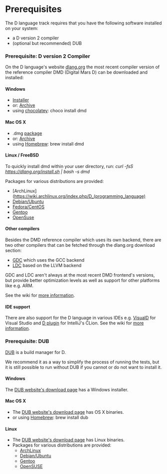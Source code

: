 # Prerequisites

The D language track requires that you have the following software
installed on your system:

* a D version 2 compiler
* (optional but recommended) DUB

### Prerequisite: D version 2 Compiler

On the D language's website [dlang.org](https://dlang.org) the most recent compiler
version of the reference compiler DMD (Digital Mars D) can be downloaded and installed:

#### Windows

* [Installer](http://downloads.dlang.org/releases/2.x/2.071.1/dmd-2.071.1.exe)
* or: [Archive](http://downloads.dlang.org/releases/2.x/2.071.1/dmd.2.071.1.windows.7z)
* using [chocolatey](https://chocolatey.org/packages/dmd): choco install dmd

#### Mac OS X

* .dmg [package](http://downloads.dlang.org/releases/2.x/2.071.0/dmd.2.071.0.dmg)
* or: [Archive](http://downloads.dlang.org/releases/2.x/2.071.0/dmd.2.071.0.osx.tar.xz)
* using [Homebrew](http://brew.sh/): brew install dmd

#### Linux / FreeBSD
To quickly install dmd within your user directory, run: *curl -fsS https://dlang.org/install.sh | bash -s dmd*

Packages for various distributions are provided:

* [ArchLinux](https://wiki.archlinux.org/index.php/D_(programming_language)
* [Debian/Ubuntu](http://d-apt.sourceforge.net/)
* [Fedora/CentOS](http://dlang.org/download.html#dmd)
* [Gentoo](https://wiki.gentoo.org/wiki/Dlang)
* [OpenSuse](http://dlang.org/download.html#dmd)

#### Other compilers
Besides the DMD reference compiler which uses its own backend, there are two other compilers that can
be fetched through the dlang.org download section:

* [GDC](http://gdcproject.org/downloads) which uses the GCC backend
* [LDC](https://github.com/ldc-developers/ldc#installation) based on the LLVM backend

GDC and LDC aren't always at the most recent DMD frontend's versions, but provide better optimization levels as well as
support for other platforms like e.g. ARM.

See the wiki for [more information](https://wiki.dlang.org/Compilers).

#### IDE support

There are also support for the D language in various IDEs e.g.
[VisualD](http://rainers.github.io/visuald/visuald/StartPage.html) for Visual Studio and
[D plugin](https://plugins.jetbrains.com/plugin/7727?pr=clion) for IntelliJ's CLion. See the wiki
for [more information](https://wiki.dlang.org/IDEs).

### Prerequisite: DUB

[DUB](https://github.com/dlang/dub) is a build manager for D.

We recommend it as a way to simplify the process of running the tests, but it is still possible to run without DUB if you cannot or do not want to install it.

#### Windows

The [DUB website's download page](https://code.dlang.org/download) has a Windows installer.

#### Mac OS X

* The [DUB website's download page](https://code.dlang.org/download) has OS X binaries.
* or using [Homebrew](http://brew.sh/): brew install dub

#### Linux

* The [DUB website's download page](https://code.dlang.org/download) has Linux binaries.
* Packages for various distributions are provided:
    * [ArchLinux](https://www.archlinux.org/packages/community/x86_64/dub/)
    * [Debian/Ubuntu](http://d-apt.sourceforge.net/)
    * [Gentoo](https://github.com/gentoo/dlang/tree/master/dev-util/dub)
    * [OpenSUSE](http://software.opensuse.org/download.html?project=devel%3Alanguages%3AD&package=dub)
